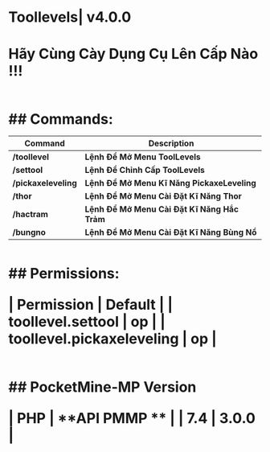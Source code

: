 <h1>Toollevels| v4.0.0<h1>
<p>Hãy Cùng Cày Dụng Cụ Lên Cấp Nào !!!</p>
 
<br>
## Commands:

| **Command** | **Description** |
| --- | --- |
| **/toollevel** | **Lệnh Để Mở Menu ToolLevels** |
| **/settool** | **Lệnh Để Chỉnh Cấp ToolLevels** |
| **/pickaxeleveling** | **Lệnh Để Mở Menu Kĩ Năng PickaxeLeveling** |
| **/thor** | **Lệnh Để Mở Menu Cài Đặt Kĩ Năng Thor** |
| **/hactram** | **Lệnh Để Mở Menu Cài Đặt Kĩ Năng Hắc Trảm** |
| **/bungno** | **Lệnh Để Mở Menu Cài Đặt Kĩ Năng Bùng Nổ** |
  
<br>
## Permissions:

| **Permission** | **Default** |
| **toollevel.settool** | **op** |
| **toollevel.pickaxeleveling** | **op** |
 
<br>
## PocketMine-MP Version

| **PHP** | **API PMMP ** |
| **7.4** | **3.0.0** |
